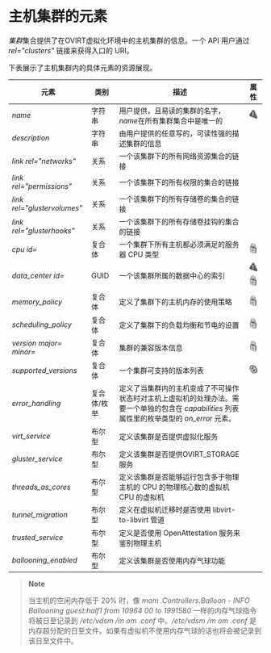# 主机集群的元素

*集群*集合提供了在OVIRT虚拟化环境中的主机集群的信息。一个 API 用户通过
*rel="clusters"* 链接来获得入口的 URI。

下表展示了主机集群内的具体元素的资源展现。

|元素|类别|描述|属性|
|----|----|----|----|
|*name*|字符串|用户提供，且易读的集群的名字，*name*在所有集群集合中是唯一的|![](../images/exclamation.png)|
|*description*|字符串|由用户提供的任意写的，可读性强的描述集群的信息||
|*link rel="networks"*|关系|一个该集群下的所有网络资源集合的链接||
|*link rel="permissions"*|关系|一个该集群下的所有权限的集合的链接||
|*link rel="glustervolumes"*|关系|一个该集群下的所有存储卷的集合的链接||
|*link rel="glusterhooks"*|关系|一个该集群下的所有存储卷挂钩的集合的链接||
|*cpu id=*|复合体|一个集群下所有主机都必须满足的服务器 CPU 类型|![](../images/lock.png)|
|*data\_center id=*|GUID|一个该集群所属的数据中心的索引|![](../images/exclamation.png) ![](../images/lock.png)|
|*memory\_policy*|复合体|定义了集群下的主机内存的使用策略|![](../images/lock.png)|
|*scheduling\_policy*|复合体|定义了集群下的负载均衡和节电的设置|![](../images/lock.png)|
|*version major= minor=*|复合体|集群的兼容版本信息|![](../images/lock.png)|
|*supported\_versions*|复合体|一个集群可支持的版本列表|![](../images/stop.png)|
|*error\_handling*|复合体/枚举|定义了当集群内的主机变成了不可操作状态时对主机上虚拟机的处理办法。需要一个单独的包含在 *capabilities* 列表属性里的枚举类型的 *on\_error* 元素。||
|*virt\_service*|布尔型|定义该集群是否提供虚拟化服务||
|*gluster\_service*|布尔型|定义该集群是否提供OVIRT\_STORAGE服务||
|*threads\_as\_cores*|布尔型|定义该集群是否能够运行包含多于物理主机的 CPU 的物理核心数的虚拟机 CPU 的虚拟机||
|*tunnel\_migration*|布尔型|定义在虚拟机迁移时是否使用 libvirt-to-libvirt 管道||
|*trusted\_service*|布尔型|定义是否使用 OpenAttestation 服务来鉴别物理主机||
|*ballooning\_enabled*|布尔型|定义该集群是否使用内存气球功能||

> **Note**
>
> 当主机的空闲内存低于 20% 时，像 *mom .Controllers.Balloon - INFO
> Ballooning guest:half1 from 10964 00 to 1991580*
> 一样的内存气球指令将被日至记录到 */etc/vdsm /m om .conf*
> 中。*/etc/vdsm /m om .conf*
> 是内存超分配的日至文件。如果有虚拟机不使用内存气球的话也将会被记录到该日至文件中。

